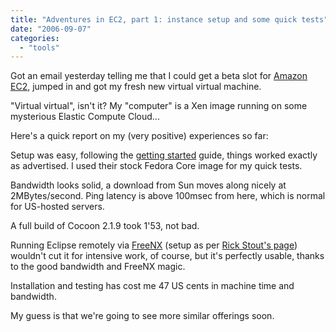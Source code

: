 ```yaml
---
title: "Adventures in EC2, part 1: instance setup and some quick tests"
date: "2006-09-07"
categories: 
  - "tools"
---
```


Got an email yesterday telling me that I could get a beta slot for [Amazon EC2](http://codeconsult.ch/bertrand/archives/000707.html), jumped in and got my fresh new virtual virtual machine.

"Virtual virtual", isn't it? My "computer" is a Xen image running on some mysterious Elastic Compute Cloud...

Here's a quick report on my (very positive) experiences so far:

Setup was easy, following the [getting started](http://developer.amazonwebservices.com/connect/entry.jspa?externalID=354&categoryID=87) guide, things worked exactly as advertised. I used their stock Fedora Core image for my quick tests.

Bandwidth looks solid, a download from Sun moves along nicely at 2MBytes/second. Ping latency is above 100msec from here, which is normal for US-hosted servers.

A full build of Cocoon 2.1.9 took 1'53, not bad.

Running Eclipse remotely via [FreeNX](http://freenx.berlios.de/) (setup as per [Rick Stout's page](http://fedoranews.org/contributors/rick_stout/freenx/)) wouldn't cut it for intensive work, of course, but it's perfectly usable, thanks to the good bandwidth and FreeNX magic.

Installation and testing has cost me 47 US cents in machine time and bandwidth.

My guess is that we're going to see more similar offerings soon.
